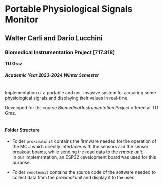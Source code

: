# Portable Physiological Signals Monitor
## Walter Carli and Dario Lucchini
### Biomedical Instrumentation Project [717.318]
#### TU Graz
##### Academic Year 2023-2024 Winter Semester

#

Implementation of a portable and non-invasive system for acquiring some physiological signals and displaying their values in real-time.

Developed for the course _Biomedical Instrumentation Project_ offered at TU Graz.

#
#### Folder Structure
 - Folder `proximalunit` contains the firmware needed for the operation of the MCU which directly interfaces with the sensors and the sensor breakout boards, while sending the read data to the _remote unit_.  
 In our implementation, an ESP32 development board was used for this purpose.

 - Folder `remoteunit` contains the source code of the software needed to collect data from the _proximal unit_ and display it to the user.
